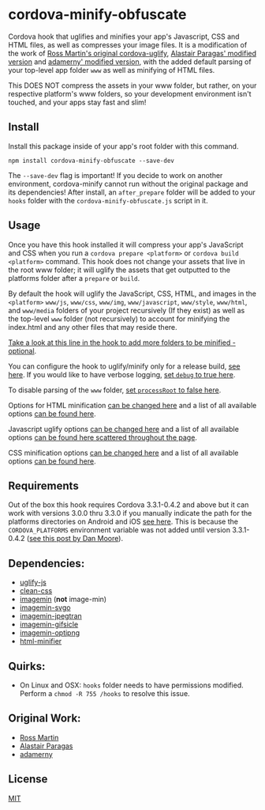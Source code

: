# cordova-minify-obfuscate

Cordova hook that uglifies and minifies your app's Javascript, CSS and HTML files, as well as compresses your image files. It is a modification of the work of [Ross Martin's original cordova-uglify](https://github.com/rossmartin/cordova-uglify), [Alastair Paragas' modified version](https://github.com/alastairparagas/cordova-minify) and [adamerny' modified version](https://github.com/adamerny/cordova-minify-v2), with the added default parsing of your top-level app folder `www` as well as minifying of HTML files.

This DOES NOT compress the assets in your www folder, but rather, on your respective platform's www folders, so your development environment isn't touched, and your apps stay fast and slim!

## Install
Install this package inside of your app's root folder with this command.
```
npm install cordova-minify-obfuscate --save-dev
```
The `--save-dev` flag is important! If you decide to work on another environment, cordova-minify cannot run without the original package and its dependencies! After install, an `after_prepare` folder will be added to your `hooks` folder with the `cordova-minify-obfuscate.js` script in it.

## Usage
Once you have this hook installed it will compress your app's JavaScript and CSS when you run a `cordova prepare <platform>` or `cordova build <platform>` command.  This hook does not change your assets that live in the root www folder; it will uglify the assets that get outputted to the platforms folder after a `prepare` or `build`.

By default the hook will uglify the JavaScript, CSS, HTML, and images in the `<platform>` `www/js`, `www/css`, `www/img`, `www/javascript`, `www/style`, `www/html`, and `www/media` folders of your project recursively (If they exist) as well as the top-level `www` folder (not recursively) to account for minifying the index.html and any other files that may reside there.

[Take a look at this line in the hook to add more folders to be minified - optional](https://github.com/yeejfe/cordova-minify-obfuscate/blob/master/after_prepare/cordova-minify-obfuscate.js#l221).

You can configure the hook to uglify/minify only for a release build, [see here](https://github.com/yeejfe/cordova-minify-obfuscate/blob/master/after_prepare/cordova-minify-obfuscate.js#l43).
If you would like to have verbose logging, [set `debug` to true here](https://github.com/yeejfe/cordova-minify-obfuscate/blob/master/after_prepare/cordova-minify-obfuscate.js#l22).

To disable parsing of the `www` folder, [set `processRoot` to false here](https://github.com/yeejfe/cordova-minify-obfuscate/blob/master/after_prepare/cordova-minify-obfuscate.js#l42).

Options for HTML minification [can be changed here](https://github.com/yeejfe/cordova-minify-obfuscate/blob/master/after_prepare/cordova-minify-obfuscate.js#l23) and a list of all available options [can be found here](https://github.com/kangax/html-minifier#options-quick-reference).

Javascript uglify options [can be changed here](https://github.com/yeejfe/cordova-minify-obfuscate/blob/master/after_prepare/cordova-minify-obfuscate.js#l77) and a list of all available options [can be found here scattered throughout the page](https://github.com/mishoo/UglifyJS2).

CSS minification options [can be changed here](https://github.com/yeejfe/cordova-minify-obfuscate/blob/master/after_prepare/cordova-minify-obfuscate.js#l13) and a list of all available options [can be found here](https://github.com/jakubpawlowicz/clean-css#how-to-use-clean-css-api).

## Requirements
Out of the box this hook requires Cordova 3.3.1-0.4.2 and above but it can work with versions 3.0.0 thru 3.3.0 if you manually indicate the path for the platforms directories on Android and iOS [see here](https://github.com/yeejfe/cordova-minify-obfuscate/blob/master/after_prepare/cordova-minify-obfuscate.js#l18).  This is because the `CORDOVA_PLATFORMS` environment variable was not added until version 3.3.1-0.4.2 ([see this post by Dan Moore](http://www.mooreds.com/wordpress/archives/1425)).

## Dependencies:
* [uglify-js](https://github.com/mishoo/UglifyJS2)
* [clean-css](https://github.com/jakubpawlowicz/clean-css)
* [imagemin](https://github.com/imagemin/imagemin) (**not** image-min)
* [imagemin-svgo](https://github.com/imagemin/imagemin-svgo)
* [imagemin-jpegtran](https://github.com/imagemin/imagemin-jpegtran)
* [imagemin-gifsicle](https://github.com/imagemin/imagemin-gifsicle)
* [imagemin-optipng](https://github.com/imagemin/imagemin-optipng)
* [html-minifier](https://github.com/kangax/html-minifier)

## Quirks:
* On Linux and OSX: `hooks` folder needs to have permissions modified.  Perform a `chmod -R 755 /hooks` to resolve this issue.

## Original Work:
* [Ross Martin](https://github.com/rossmartin/cordova-uglify)
* [Alastair Paragas](https://github.com/alastairparagas/cordova-minify)
* [adamerny](https://github.com/adamerny/cordova-minify-v2)

## License
[MIT](https://github.com/yeejfe/cordova-minify-obfuscate/blob/master/LICENSE)
